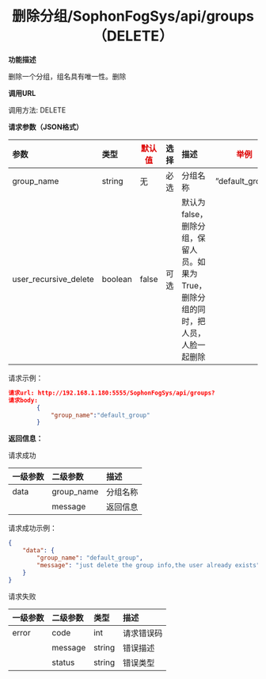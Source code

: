 # <center>删除分组/SophonFogSys/api/groups（DELETE）</center>

**功能描述**

删除一个分组，组名具有唯一性。删除

**调用URL**

调用方法: DELETE

**请求参数（JSON格式）**

| 参数                  | 类型    | <font color="#dd0000">默认值</font> | 选择 | 描述                                                         | <font color="#dd0000">举例</font> |
| :-------------------- | :------ | ----------------------------------- | :--- | :----------------------------------------------------------- | --------------------------------- |
| group_name            | string  | 无                                  | 必选 | 分组名称                                                     | ”default_group“                   |
| user_recursive_delete | boolean | false                               | 可选 | 默认为false，删除分组，保留人员。如果为True，删除分组的同时，把人员，人脸一起删除 |                                   |

请求示例：

```json
请求url: http://192.168.1.180:5555/SophonFogSys/api/groups?
请求body:
        {
            "group_name":"default_group"
        }
```

**返回信息：**

请求成功

| 一级参数 | 二级参数   | 描述     |
| :------- | :--------- | :------- |
| data     | group_name | 分组名称 |
|          | message    | 返回信息 |

请求成功示例：

```json
{
    "data": {
        "group_name": "default_group",
        "message": "just delete the group info,the user already exists"
    }
}
```

请求失败

| 一级参数 | 二级参数 | 类型   | 描述       |
| :------- | :------- | :----- | :--------- |
| error    | code     | int    | 请求错误码 |
|          | message  | string | 错误描述   |
|          | status   | string | 错误类型   |
